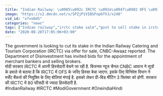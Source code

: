 ```yaml
---
title: "Indian Railway: \u0905\u092c IRCTC \u092e\u0947\u0902 OFS \u0915\u0947 \u091c\u0930\u093f\u090f \u0905\u092a\u0928\u093e \u0939\u093f\u0938\u094d\u0938\u093e \u092c\u0947\u091a\u0947\u0917\u0940 Modi \u0938\u0930\u0915\u093e\u0930 ! \u0935\u0928\u0907\u0902\u0921\u093f\u092f\u093e \u0939\u093f\u0902\u0926\u0940"
image: "https://s2.dmcdn.net/v/SPZjP1VIBSFnp6TVJ/x240"
vid_id: "x7vo8d5"
categories: "news"
tags: ["Indian railway","irctc stake sale","govt to sell stake in irctc"]
date: "2020-08-28T17:05:06+03:00"
---
```

The government is looking to cut its stake in the Indian Railway Catering and Tourism Corporation (IRCTC) via offer for sale, CNBC-Awaaz reported. The Department of Disinvestment has invited bids for the appointment of merchant bankers and selling brokers.    <br>मोदी सरकार IRCTC में अपनी हिस्सेदारी बेचने जा रही है. बिजनस न्यूज चैनल CNBC आवाज ने सूत्रों के हवाले से बताया है कि IRCTC में OFS के जरिए हिस्सा बेचा जाएगा. इसके लिए  विनिवेश विभाग ने मर्चेंट बैंकर्स की नियुक्ति के लिए बोलियां मंगाई है. इसको लेकर प्री-बिड मीटिंग 3 सितंबर को होगी. सरकार की IRCTC में 80 फीसदी से ज्यादा हिस्सेदारी है.    <br>#IndianRailway #IRCTC #ModiGovernment #OneindiaHindi
